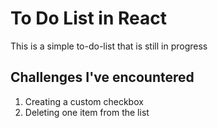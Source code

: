 # To Do List in React

This is a simple to-do-list that is still in progress

## Challenges I've encountered

1. Creating a custom checkbox
2. Deleting one item from the list
